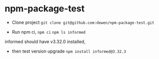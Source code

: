 # npm-package-test

- Clone project
`git clone git@github.com:dewen/npm-package-test.git`

- Run npm ci, 
`npm ci`
`npm ls informed`

informed should have v3.32.0 installed, 

- then test version upgrade
`npm install informed@3.32.3`


